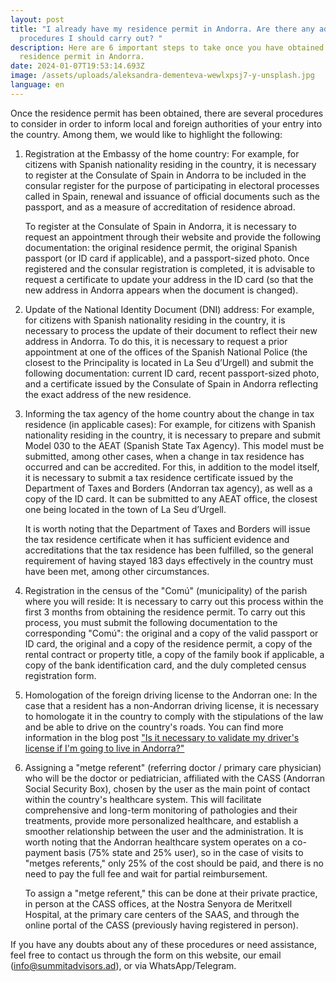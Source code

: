 ```yaml
---
layout: post
title: "I already have my residence permit in Andorra. Are there any additional
  procedures I should carry out? "
description: Here are 6 important steps to take once you have obtained your
  residence permit in Andorra.
date: 2024-01-07T19:53:14.693Z
image: /assets/uploads/aleksandra-dementeva-wewlxpsj7-y-unsplash.jpg
language: en
---
```

Once the residence permit has been obtained, there are several procedures to consider in order to inform local and foreign authorities of your entry into the country. Among them, we would like to highlight the following:

1. Registration at the Embassy of the home country: For example, for citizens with Spanish nationality residing in the country, it is necessary to register at the Consulate of Spain in Andorra to be included in the consular register for the purpose of participating in electoral processes called in Spain, renewal and issuance of official documents such as the passport, and as a measure of accreditation of residence abroad.

   To register at the Consulate of Spain in Andorra, it is necessary to request an appointment through their website and provide the following documentation: the original residence permit, the original Spanish passport (or ID card if applicable), and a passport-sized photo. Once registered and the consular registration is completed, it is advisable to request a certificate to update your address in the ID card (so that the new address in Andorra appears when the document is changed).


2. Update of the National Identity Document (DNI) address: For example, for citizens with Spanish nationality residing in the country, it is necessary to process the update of their document to reflect their new address in Andorra. To do this, it is necessary to request a prior appointment at one of the offices of the Spanish National Police (the closest to the Principality is located in La Seu d’Urgell) and submit the following documentation: current ID card, recent passport-sized photo, and a certificate issued by the Consulate of Spain in Andorra reflecting the exact address of the new residence.


3. Informing the tax agency of the home country about the change in tax residence (in applicable cases): For example, for citizens with Spanish nationality residing in the country, it is necessary to prepare and submit Model 030 to the AEAT (Spanish State Tax Agency). This model must be submitted, among other cases, when a change in tax residence has occurred and can be accredited. For this, in addition to the model itself, it is necessary to submit a tax residence certificate issued by the Department of Taxes and Borders (Andorran tax agency), as well as a copy of the ID card. It can be submitted to any AEAT office, the closest one being located in the town of La Seu d’Urgell.

   It is worth noting that the Department of Taxes and Borders will issue the tax residence certificate when it has sufficient evidence and accreditations that the tax residence has been fulfilled, so the general requirement of having stayed 183 days effectively in the country must have been met, among other circumstances.


4. Registration in the census of the "Comú" (municipality) of the parish where you will reside: It is necessary to carry out this process within the first 3 months from obtaining the residence permit. To carry out this process, you must submit the following documentation to the corresponding "Comú": the original and a copy of the valid passport or ID card, the original and a copy of the residence permit, a copy of the rental contract or property title, a copy of the family book if applicable, a copy of the bank identification card, and the duly completed census registration form.


5. Homologation of the foreign driving license to the Andorran one: In the case that a resident has a non-Andorran driving license, it is necessary to homologate it in the country to comply with the stipulations of the law and be able to drive on the country's roads. You can find more information in the blog post ["Is it necessary to validate my driver's license if I'm going to live in Andorra?"](https://summitadvisors.ad/en/blog/2024-04-04-is-it-necessary-to-homologate-my-drivers-license-if-im-going-to-live-in-andorra)

   [](https://summitadvisors.ad/en/blog/2024-04-04-is-it-necessary-to-homologate-my-drivers-license-if-im-going-to-live-in-andorra)
6. Assigning a "metge referent" (referring doctor / primary care physician) who will be the doctor or pediatrician, affiliated with the CASS (Andorran Social Security Box), chosen by the user as the main point of contact within the country's healthcare system. This will facilitate comprehensive and long-term monitoring of pathologies and their treatments, provide more personalized healthcare, and establish a smoother relationship between the user and the administration. It is worth noting that the Andorran healthcare system operates on a co-payment basis (75% state and 25% user), so in the case of visits to "metges referents," only 25% of the cost should be paid, and there is no need to pay the full fee and wait for partial reimbursement.

   To assign a "metge referent," this can be done at their private practice, in person at the CASS offices, at the Nostra Senyora de Meritxell Hospital, at the primary care centers of the SAAS, and through the online portal of the CASS (previously having registered in person).

If you have any doubts about any of these procedures or need assistance, feel free to contact us through the form on this website, our email (info@summitadvisors.ad), or via WhatsApp/Telegram.
